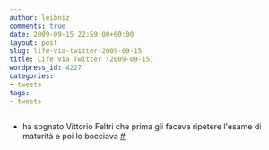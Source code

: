 ```yaml
---
author: leibniz
comments: true
date: 2009-09-15 22:59:00+00:00
layout: post
slug: life-via-twitter-2009-09-15
title: Life via Twitter (2009-09-15)
wordpress_id: 4227
categories:
- tweets
tags:
- tweets
---
```



	
  * ha sognato Vittorio Feltri che prima gli faceva ripetere l'esame di maturità e poi lo bocciava [#](http://twitter.com/leibniz/statuses/4002009317)


